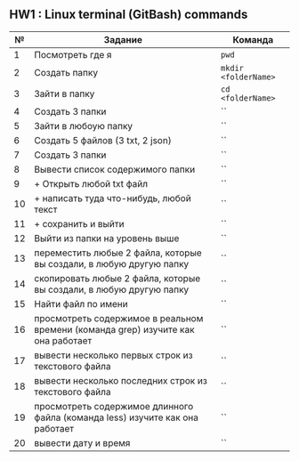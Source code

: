 ## HW1 : Linux terminal (GitBash) commands

№ | Задание | Команда
--- | --- | ---
1 | Посмотреть где я | `pwd`
2 | Создать папку | `mkdir <folderName>`
3 | Зайти в папку | `cd <folderName>`
4 | Создать 3 папки | ``
5 | Зайти в любоую папку | ``
6 | Создать 5 файлов (3 txt, 2 json) | ``
7 | Создать 3 папки | ``
8 | Вывести список содержимого папки | ``
9 | + Открыть любой txt файл | ``
10 | + написать туда что-нибудь, любой текст | ``
11 | + сохранить и выйти | ``
12 | Выйти из папки на уровень выше | ``
13 | переместить любые 2 файла, которые вы создали, в любую другую папку | ``
14 | скопировать любые 2 файла, которые вы создали, в любую другую папку | ``
15 | Найти файл по имени | ``
16 | просмотреть содержимое в реальном времени (команда grep) изучите как она работает | ``
17 | вывести несколько первых строк из текстового файла | ``
18 | вывести несколько последних строк из текстового файла | ``
19 | просмотреть содержимое длинного файла (команда less) изучите как она работает | ``
20 | вывести дату и время | ``
